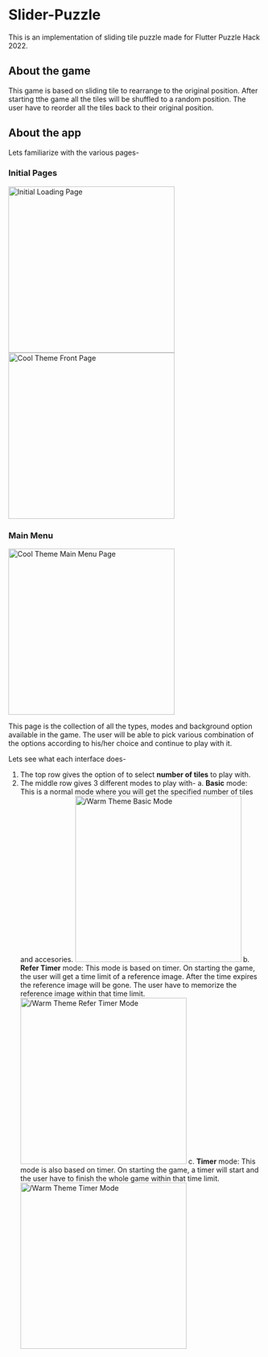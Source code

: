 # Slider-Puzzle

This is an implementation of sliding tile puzzle made for Flutter Puzzle Hack 2022.

## About the game
This game is based on sliding tile to rearrange to the original position. After starting tthe game all the tiles will be shuffled to a random position. The user have to reorder all the tiles back to their original position.


## About the app

Lets familiarize with the various pages-

### Initial Pages
<img src="app_images/Initial Loading Page.png" width="330" title="Initial Loading Page"> <img src="app_images/Cool Theme Front Page.png" width="330" title="Cool Theme Front Page"> 

### Main Menu
<img src="app_images/Cool Theme Main Menu Page.png" width="330" title="Cool Theme Main Menu Page">

This page is the collection of all the types, modes and background option available in the game. The user will be able to pick various combination of the options according to his/her choice and continue to play with it.

Lets see what each interface does- 
1. The top row gives the option of to select **number of tiles** to play with.
2. The middle row gives 3 different modes to play with-
    a. **Basic** mode: This is a normal mode where you will get the specified number of tiles and accesories. <img src="app_images/Warm Theme Basic Mode.png" width="330" title="/Warm Theme Basic Mode">
    b. **Refer Timer** mode: This mode is based on timer. On starting the game, the user will get a time limit of a reference image. After the time expires the reference image             will be gone. The user have to memorize the reference image within that time limit. <img src="app_images/Warm Theme Refer Timer Mode.png" width="330" title="/Warm Theme Refer Timer Mode">
    c. **Timer** mode: This mode is also based on timer. On starting the game, a timer will start and the user have to finish the whole game within that time limit. <img src="app_images/Warm Theme Timer Mode.png" width="330" title="/Warm Theme Timer Mode">


